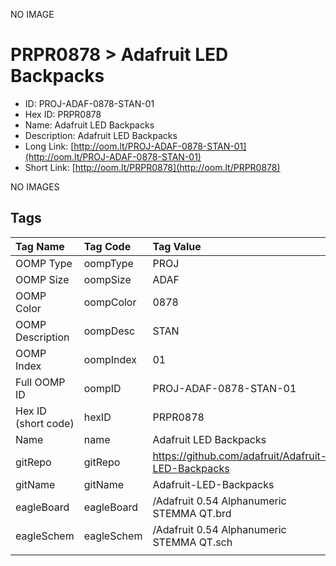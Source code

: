 


  
NO IMAGE  
# PRPR0878 > Adafruit LED Backpacks

- ID: PROJ-ADAF-0878-STAN-01
- Hex ID: PRPR0878
- Name: Adafruit LED Backpacks
- Description: Adafruit LED Backpacks
- Long Link: [http://oom.lt/PROJ-ADAF-0878-STAN-01](http://oom.lt/PROJ-ADAF-0878-STAN-01)
- Short Link: [http://oom.lt/PRPR0878](http://oom.lt/PRPR0878)
  
NO IMAGES  
## Tags
  

|Tag Name|Tag Code|Tag Value|
| :--- | :--- | :--- |
|OOMP Type|oompType|PROJ|
|OOMP Size|oompSize|ADAF|
|OOMP Color|oompColor|0878|
|OOMP Description|oompDesc|STAN|
|OOMP Index|oompIndex|01|
|Full OOMP ID|oompID|PROJ-ADAF-0878-STAN-01|
|Hex ID (short code)|hexID|PRPR0878|
|Name|name|Adafruit LED Backpacks|
|gitRepo|gitRepo|https://github.com/adafruit/Adafruit-LED-Backpacks|
|gitName|gitName|Adafruit-LED-Backpacks|
|eagleBoard|eagleBoard|/Adafruit 0.54 Alphanumeric STEMMA QT.brd|
|eagleSchem|eagleSchem|/Adafruit 0.54 Alphanumeric STEMMA QT.sch|
||||
